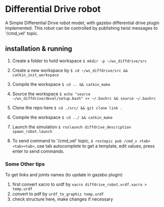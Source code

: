 # Differential Drive robot
A Simple Differential Drive robot model, with gazebo differential drive plugin implemented.
This robot can be controlled by publishing twist messages to '/cmd_vel' topic.

## installation & running
1. Create a folder to hold workspace `$ mkdir -p ~/ws_diffdrive/src`
2. Create a new workspace by `$ cd ~/ws_diffdrive/src && catkin_init_workspace`
3. Compile the workspace `$ cd .. && catkin_make`
4. Source the workspace `$ echo "source ~/ws_diffdrive/devel/setup.bash" >> ~/.bashrc && source ~/.bashrc`

5. Clone the repo here `$ cd ./src/ && git clone link .`
6. Compile the workspace `$ cd ../ && catkin_make`
7. Launch the simulation `$ roslaunch diffdrive_description spawn_robot.launch`

8. To send command to '/cmd_vel' topic, `$ rostopic pub /cmd_v <tab><tab><tab>`, use tab autocomplete to get a template, edit values, press enter to send commands.

### Some Other tips
To get links and joints names (to update in gazebo plugin)
1. first convert xacro to urdf by `xacro diffdrive_robot.urdf.xacro > temp.urdf`
2. convert to pdf by `urdf_to_graphiz temp.urdf`
3. check structure here, make changes if necessary
